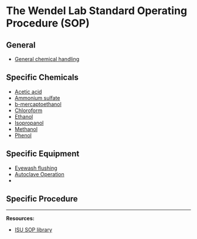# The Wendel Lab Standard Operating Procedure (SOP)

## General
* [General chemical handling](chemicalHandling.pdf)

## Specific Chemicals
* [Acetic acid](acetic_acid.pdf)
* [Ammonium sulfate](amm_sulfate.pdf)
* [b-mercaptoethanol](beta_mercap.pdf)
* [Chloroform](chloroform.pdf)
* [Ethanol](ethanol_abs.pdf)
* [Isopropanol](isopropanol.pdf)
* [Methanol](methanol.pdf)
* [Phenol](phenol.pdf)


## Specific Equipment
* [Eyewash flushing](EyewashFlushing.pdf)
* [Autoclave Operation](Autoclave.pdf)
* 


## Specific Procedure

---
**Resources:**
* [ISU SOP library](https://www.ehs.iastate.edu/laboratory/SOPs/library)
